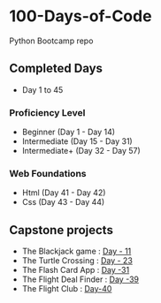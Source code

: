 # 100-Days-of-Code

Python Bootcamp repo

## Completed Days

- Day 1 to 45

### Proficiency Level

- Beginner (Day 1 - Day 14)
- Intermediate (Day 15 - Day 31)
- Intermediate+ (Day 32 - Day 57)

### Web Foundations

- Html (Day 41 - Day 42)
- Css (Day 43 - Day 44)

## Capstone projects

- The Blackjack game  : [Day - 11](Day-10to19/Day-11)
- The Turtle Crossing : [Day - 23](Day-20to29/Day-23)
- The Flash Card App : [Day -31](Day-30to39/Day-31/project-28-flash-card)
- The Flight Deal Finder : [Day -39](Day-30to39/Day-39/project-35-flight-deals)
- The Flight Club : [Day-40](Day-40to49/Day-40/project-37-flight-club)
